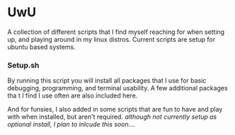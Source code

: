 # UwU
A collection of different scripts that I find myself reaching for when setting up, and playing around in my linux distros. 
Current scripts are setup for ubuntu based systems. 

### Setup.sh
By running this script you will install all packages that I use for basic debugging, programming, and terminal usability. A few additional packages tha t I find I use often are also included here. 

And for funsies, I also added in some scripts that are fun to have and play with when installed, but aren't required.
*although not currently setup as optional install, I plan to inlcude this soon....*
